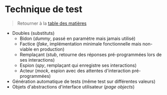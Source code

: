 # Technique de test

> Retourner à la [table des matières](./index.md)

- Doubles (substituts)
  - Bidon (_dummy_, passé en paramètre mais jamais utilisé)
  - Factice (_fake_, implémentation minimale fonctionnelle mais non-viable en production)
  - Remplaçant (_stub_, retourne des réponses pré-programmées lors de ses interactions)
  - Espion (_spy_, remplaçant qui enregistre ses interactions)
  - Acteur (_mock_, espion avec des attentes d'interaction pré-programmées)
- Génération automatique de tests (même test sur différentes valeurs)
- Objets d'abstractions d'interface utilisateur (_page objects_)
